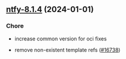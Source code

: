 

## [ntfy-8.1.4](https://github.com/truecharts/charts/compare/ntfy-8.1.3...ntfy-8.1.4) (2024-01-01)

### Chore



- increase common version for oci fixes

- remove non-existent template refs ([#16738](https://github.com/truecharts/charts/issues/16738))